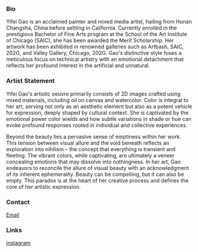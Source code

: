 ### Bio

Yifei Gao is an acclaimed painter and mixed media artist, hailing from Hunan Changsha, China before settling in California. Currently enrolled in the prestigious Bachelor of Fine Arts program at the School of the Art Institute of Chicago (SAIC), she has been awarded the Merit Scholarship. Her artwork has been exhibited in renowned galleries such as Artbash, SAIC, 202G, and Valley Gallery, Chicago, 202G. Gao's distinctive style fuses a meticulous focus on technical artistry with an emotional detachment that reflects her profound interest in the artificial and unnatural.

### Artist Statement

Yifei Gao's artistic oeuvre primarily consists of 2D images crafted using mixed materials, including oil on canvas and watercolor. Color is integral to her art, serving not only as an aesthetic element but also as a potent vehicle for expression, deeply shaped by cultural context. She is captivated by the emotional power color wields and how subtle variations in shade or hue can evoke profound responses rooted in individual and collective experiences.

Beyond the beauty lies a pervasive sense of emptiness within her work. This tension between visual allure and the void beneath reflects an exploration into nihilism – the concept that everything is transient and fleeting. The vibrant colors, while captivating, are ultimately a veneer concealing emotions that may dissolve into nothingness. In her art, Gao endeavors to reconcile the allure of visual beauty with an acknowledgment of its inherent ephemerality. Beauty can be compelling, but it can also be empty. This paradox is at the heart of her creative process and defines the core of her artistic expression.

### Contact
[Email](mailto:faygao1121@gmail.com)

### Links
[instagram](https://www.instagram.com/fay_yifeigao_artwork/)



